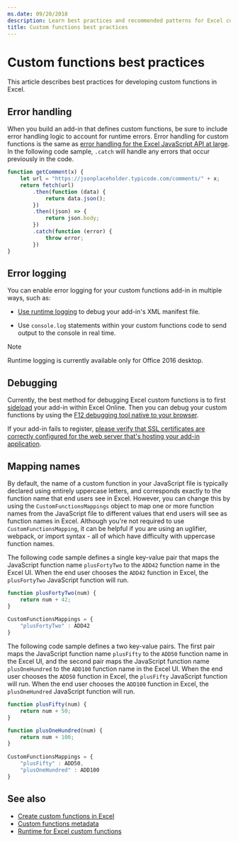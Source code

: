 ```yaml
---
ms.date: 09/20/2018
description: Learn best practices and recommended patterns for Excel custom functions.
title: Custom functions best practices
---
```


# Custom functions best practices

This article describes best practices for developing custom functions in Excel.

## Error handling

When you build an add-in that defines custom functions, be sure to include error handling logic to account for runtime errors. Error handling for custom functions is the same as [error handling for the Excel JavaScript API at large](excel-add-ins-error-handling.md). In the following code sample, `.catch` will handle any errors that occur previously in the code.

```js
function getComment(x) {
    let url = "https://jsonplaceholder.typicode.com/comments/" + x; 
    return fetch(url)
        .then(function (data) {
            return data.json();
        })
        .then((json) => {
            return json.body;
        })
        .catch(function (error) {
            throw error;
        })
}
```

## Error logging

You can enable error logging for your custom functions add-in in multiple ways, such as: 

- [Use runtime logging](../testing/troubleshoot-manifest.md#use-runtime-logging-to-debug-your-add-in-manifest) to debug your add-in's XML manifest file. 

- Use `console.log` statements within your custom functions code to send output to the console in real time.

> [!NOTE]
> Runtime logging is currently available only for Office 2016 desktop.

## Debugging

Currently, the best method for debugging Excel custom functions is to first [sideload](../testing/sideload-office-add-ins-for-testing.md) your add-in within Excel Online. Then you can debug your custom functions by using the [F12 debugging tool native to your browser](../testing/debug-add-ins-in-office-online.md).

If your add-in fails to register, [please verify that SSL certificates are correctly configured for the web server that's hosting your add-in application](https://github.com/OfficeDev/generator-office/blob/master/src/docs/ssl.md).

## Mapping names

By default, the name of a custom function in your JavaScript file is typically declared using entirely uppercase letters, and corresponds exactly to the function name that end users see in Excel. However, you can change this by using the `CustomFunctionsMappings` object to map one or more function names from the JavaScript file to different values that end users will see as function names in Excel. Although you're not required to use `CustomFunctionsMapping`, it can be helpful if you are using an uglifier, webpack, or import syntax - all of which have difficulty with uppercase function names.
  
The following code sample defines a single key-value pair that maps the JavaScript function name `plusFortyTwo` to the `ADD42` function name in the Excel UI. When the end user chooses the `ADD42` function in Excel, the `plusFortyTwo` JavaScript function will run.

```js
function plusFortyTwo(num) {
    return num + 42;  
}  
  
CustomFunctionsMappings = {
    "plusFortyTwo" : ADD42
}
```

The following code sample defines a two key-value pairs. The first pair maps the JavaScript function name `plusFifty` to the `ADD50` function name in the Excel UI, and the second pair maps the JavaScript function name `plusOneHundred` to the `ADD100` function name in the Excel UI. When the end user chooses the `ADD50` function in Excel, the `plusFifty` JavaScript function will run. When the end user chooses the `ADD100` function in Excel, the `plusOneHundred` JavaScript function will run.

```js
function plusFifty(num) {
    return num + 50;  
} 

function plusOneHundred(num) {
    return num + 100;  
}  
  
CustomFunctionsMappings = {
    "plusFifty" : ADD50,  
    "plusOneHundred" : ADD100
}
 ```

 ## See also

* [Create custom functions in Excel](custom-functions-overview.md)
* [Custom functions metadata](custom-functions-json.md)
* [Runtime for Excel custom functions](custom-functions-runtime.md)

